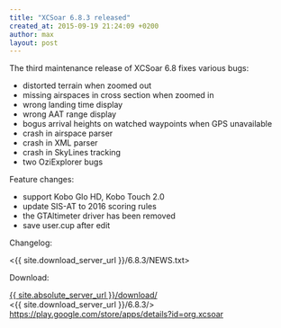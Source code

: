 ```yaml
---
title: "XCSoar 6.8.3 released"
created_at: 2015-09-19 21:24:09 +0200
author: max
layout: post
---
```


The third maintenance release of XCSoar 6.8 fixes various bugs:

* distorted terrain when zoomed out
* missing airspaces in cross section when zoomed in
* wrong landing time display
* wrong AAT range display
* bogus arrival heights on watched waypoints when GPS unavailable
* crash in airspace parser
* crash in XML parser
* crash in SkyLines tracking
* two OziExplorer bugs

Feature changes:

* support Kobo Glo HD, Kobo Touch 2.0
* update SIS-AT to 2016 scoring rules
* the GTAltimeter driver has been removed
* save user.cup after edit

Changelog:

  <{{ site.download_server_url }}/6.8.3/NEWS.txt>

Download:

 [{{ site.absolute_server_url }}/download/](/download/)  
 <{{ site.download_server_url }}/6.8.3/>  
 <https://play.google.com/store/apps/details?id=org.xcsoar>

